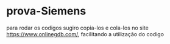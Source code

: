 # prova-Siemens

para rodar os codigos sugiro copia-los e cola-los no site https://www.onlinegdb.com/, facilitando a utilização do codigo

